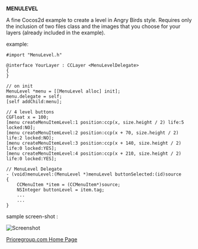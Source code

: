 **MENULEVEL**

A fine Cocos2d example to create a level in Angry Birds style.
Requires only the inclusion of two files class and the images that you
choose for your layers (already included in the example).

example:

    #import "MenuLevel.h"
    
    @interface YourLayer : CCLayer <MenuLevelDelegate>
	{
	}

	// on init
	MenuLevel *menu = [[MenuLevel alloc] init];
    menu.delegate = self;
    [self addChild:menu];

    // 4 level buttons
    CGFloat x = 100;
    [menu createMenuItemLevel:1 position:ccp(x, size.height / 2) life:5 locked:NO];
    [menu createMenuItemLevel:2 position:ccp(x + 70, size.height / 2) life:2 locked:NO];
    [menu createMenuItemLevel:3 position:ccp(x + 140, size.height / 2) life:0 locked:YES];
    [menu createMenuItemLevel:4 position:ccp(x + 210, size.height / 2) life:0 locked:YES];

	// MenuLevel Delegate
	- (void)menuLevel:(MenuLevel *)menuLevel buttonSelected:(id)source
	{
    	CCMenuItem *item = (CCMenuItem*)source;
    	NSInteger buttonLevel = item.tag;
    	...
    	...
	}	


sample screen-shot :

![Screenshot](http://www.prioregroup.com/images/github/menulevel/menulevel.png)

[Prioregroup.com Home Page](http://www.prioregroup.com)